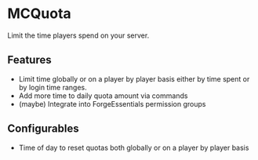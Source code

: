 # MCQuota
Limit the time players spend on your server.

## Features
- Limit time globally or on a player by player basis either by time spent or by login time ranges.
- Add more time to daily quota amount via commands
- (maybe) Integrate into ForgeEssentials permission groups

## Configurables
- Time of day to reset quotas both globally or on a player by player basis
